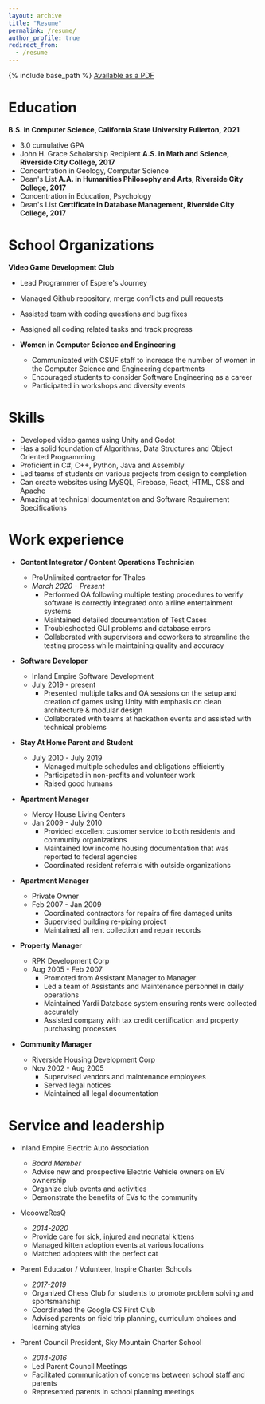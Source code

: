 ```yaml
---
layout: archive
title: "Resume"
permalink: /resume/
author_profile: true
redirect_from:
  - /resume
---
```


{% include base_path %}
[Available as a PDF](http://jennithe.dev/files/JenniFeltonResume.pdf)

# Education

**B.S. in Computer Science, California State University Fullerton, 2021**

- 3.0 cumulative GPA
- John H. Grace Scholarship Recipient
  **A.S. in Math and Science, Riverside City College, 2017**
- Concentration in Geology, Computer Science
- Dean's List
  **A.A. in Humanities Philosophy and Arts, Riverside City College, 2017**
- Concentration in Education, Psychology
- Dean's List
  **Certificate in Database Management, Riverside City College, 2017**

# School Organizations

**Video Game Development Club**

- Lead Programmer of Espere's Journey
- Managed Github repository, merge conflicts and pull requests
- Assisted team with coding questions and bug fixes
- Assigned all coding related tasks and track progress

- **Women in Computer Science and Engineering**
  - Communicated with CSUF staff to increase the number of women in the Computer Science and Engineering departments
  - Encouraged students to consider Software Engineering as a career
  - Participated in workshops and diversity events

# Skills

- Developed video games using Unity and Godot
- Has a solid foundation of Algorithms, Data Structures and Object Oriented Programming
- Proficient in C#, C++, Python, Java and Assembly
- Led teams of students on various projects from design to completion
- Can create websites using MySQL, Firebase, React, HTML, CSS and Apache
- Amazing at technical documentation and Software Requirement Specifications

# Work experience

- **Content Integrator / Content Operations Technician**

  - ProUnlimited contractor for Thales
  - _March 2020 - Present_
    - Performed QA following multiple testing procedures to verify software is correctly integrated onto airline entertainment systems
    - Maintained detailed documentation of Test Cases
    - Troubleshooted GUI problems and database errors
    - Collaborated with supervisors and coworkers to streamline the testing process while maintaining quality and accuracy

- **Software Developer**

  - Inland Empire Software Development
  - July 2019 - present
    - Presented multiple talks and QA sessions on the setup and creation of games using Unity with emphasis on clean architecture & modular design
    - Collaborated with teams at hackathon events and assisted with technical problems

- **Stay At Home Parent and Student**

  - July 2010 - July 2019
    - Managed multiple schedules and obligations efficiently
    - Participated in non-profits and volunteer work
    - Raised good humans

- **Apartment Manager**

  - Mercy House Living Centers
  - Jan 2009 - July 2010
    - Provided excellent customer service to both residents and community organizations
    - Maintained low income housing documentation that was reported to federal agencies
    - Coordinated resident referrals with outside organizations

- **Apartment Manager**

  - Private Owner
  - Feb 2007 - Jan 2009
    - Coordinated contractors for repairs of fire damaged units
    - Supervised building re-piping project
    - Maintained all rent collection and repair records

- **Property Manager**

  - RPK Development Corp
  - Aug 2005 - Feb 2007
    - Promoted from Assistant Manager to Manager
    - Led a team of Assistants and Maintenance personnel in daily operations
    - Maintained Yardi Database system ensuring rents were collected accurately
    - Assisted company with tax credit certification and property purchasing processes

- **Community Manager**
  - Riverside Housing Development Corp
  - Nov 2002 - Aug 2005
    - Supervised vendors and maintenance employees
    - Served legal notices
    - Maintained all legal documentation

# Service and leadership

- Inland Empire Electric Auto Association

  - _Board Member_
  - Advise new and prospective Electric Vehicle owners on EV ownership
  - Organize club events and activities
  - Demonstrate the benefits of EVs to the community

- MeoowzResQ

  - _2014-2020_
  - Provide care for sick, injured and neonatal kittens
  - Managed kitten adoption events at various locations
  - Matched adopters with the perfect cat

- Parent Educator / Volunteer, Inspire Charter Schools

  - _2017-2019_
  - Organized Chess Club for students to promote problem solving and sportsmanship
  - Coordinated the Google CS First Club
  - Advised parents on field trip planning, curriculum choices and learning styles

- Parent Council President, Sky Mountain Charter School
  - _2014-2016_
  - Led Parent Council Meetings
  - Facilitated communication of concerns between school staff and parents
  - Represented parents in school planning meetings

<!-- # Publications

  <ul>{% for post in site.publications %}
    {% include archive-single-cv.html %}
  {% endfor %}</ul>

Talks
======
  <ul>{% for post in site.talks %}
    {% include archive-single-talk-cv.html %}
  {% endfor %}</ul>

Teaching
======
  <ul>{% for post in site.teaching %}
    {% include archive-single-cv.html %}
  {% endfor %}</ul>
   -->
